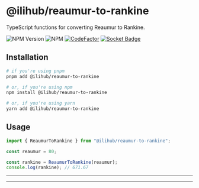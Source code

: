 # @ilihub/reaumur-to-rankine

TypeScript functions for converting Reaumur to Rankine.

![NPM Version](https://img.shields.io/npm/v/%40ilihub%2Freaumur-to-rankine?color=33cd56&logo=npm)
![NPM](https://img.shields.io/npm/l/%40ilihub%2Freaumur-to-rankine)
[![CodeFactor](https://www.codefactor.io/repository/github/ilihub/npm/badge)](https://www.codefactor.io/repository/github/ilihub/npm)
[![Socket Badge](https://socket.dev/api/badge/npm/package/@ilihub/reaumur-to-rankine)](https://socket.dev/npm/package/@ilihub/reaumur-to-rankine)

## Installation

```bash
# if you're using pnpm
pnpm add @ilihub/reaumur-to-rankine

# or, if you're using npm
npm install @ilihub/reaumur-to-rankine

# or, if you're using yarn
yarn add @ilihub/reaumur-to-rankine
```

## Usage

```javascript
import { ReaumurToRankine } from "@ilihub/reaumur-to-rankine";

const reaumur = 80;

const rankine = ReaumurToRankine(reaumur);
console.log(rankine); // 671.67
```

---

<!-- sponsors_and_backers_section_start -->

<!-- sponsors_and_backers_section_end -->

---
